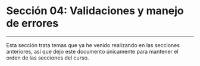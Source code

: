# Sección 04: Validaciones y manejo de errores

---

Esta sección trata temas que ya he venido realizando en las secciones anteriores, así que dejo este documento
únicamente para mantener el orden de las secciones del curso.
